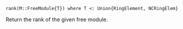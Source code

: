 ```
rank(M::FreeModule{T}) where T <: Union{RingElement, NCRingElem}
```

Return the rank of the given free module.
